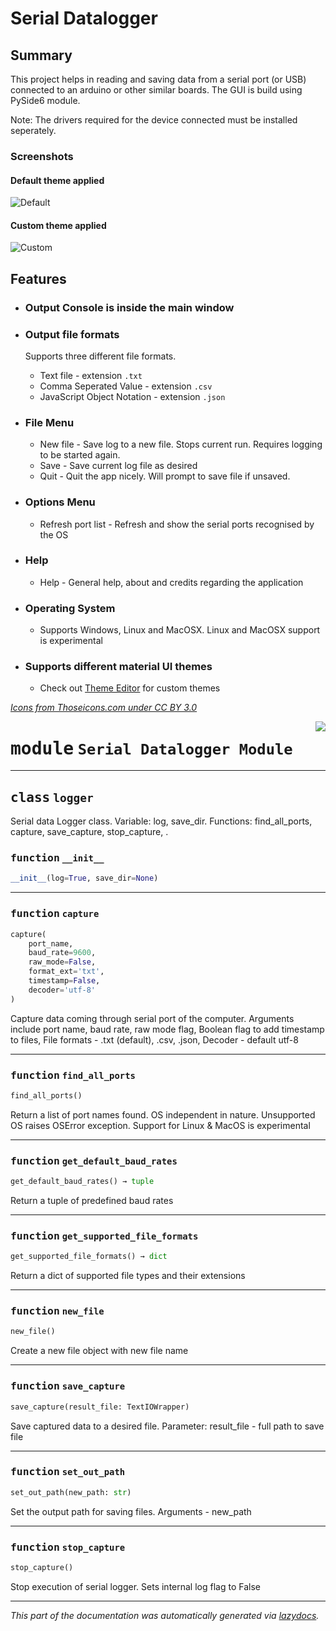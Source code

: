 # Serial Datalogger

## Summary
This project helps in reading and saving data from a serial port (or USB) connected to an arduino or other similar  boards. The GUI is build using PySide6 module.

Note: The drivers required for the device connected must be installed seperately.

### Screenshots

#### Default theme applied

![Default](https://user-images.githubusercontent.com/58716239/140868950-b121a30a-2ba2-45ac-9881-6bb466733035.png)

#### Custom theme applied
![Custom](https://user-images.githubusercontent.com/58716239/205505993-00e030a3-f67c-421a-a21b-6fd684785143.png)

## Features

* ### Output Console is inside the main window

* ### Output file formats

    Supports three different file formats.
    * Text file - extension `.txt`
    * Comma Seperated Value - extension `.csv`
    * JavaScript Object Notation - extension `.json`

* ### File Menu

    * New file - Save log to a new file. Stops current run. Requires logging to be started again.
    * Save - Save current log file as desired
    * Quit - Quit the app nicely. Will prompt to save file if unsaved.

* ### Options Menu

    * Refresh port list - Refresh and show the serial ports recognised by the OS

* ### Help
    * Help - General help, about and credits regarding the application

* ### Operating System
    * Supports Windows, Linux and MacOSX. Linux and MacOSX support is experimental

* ### Supports different material UI themes
    * Check out <a href='https://material.io/resources/color/#!/?view.left=0&view.right=0'>Theme Editor</a> for custom themes

_[Icons from Thoseicons.com under CC BY 3.0](https://thoseicons.com/freebies/)_

<!-- markdownlint-disable -->

<a href="https://github.com/mark-IV-II/serial_datalogger/blob/tkinter/serlogger.py#L0"><img align="right" style="float:right;" src="https://img.shields.io/badge/-source-cccccc?style=flat-square"></a>

# <kbd>module</kbd> `Serial Datalogger Module`


---

## <kbd>class</kbd> `logger`
Serial data Logger  class. Variable: log, save_dir. Functions: find_all_ports, capture, save_capture, stop_capture, . 

### <kbd>function</kbd> `__init__`

```python
__init__(log=True, save_dir=None)
```








---

### <kbd>function</kbd> `capture`

```python
capture(
    port_name,
    baud_rate=9600,
    raw_mode=False,
    format_ext='txt',
    timestamp=False,
    decoder='utf-8'
)
```

Capture data coming through serial port of the computer. Arguments include port name, baud rate, raw mode flag, Boolean flag to add timestamp to files, File formats - .txt (default), .csv, .json, Decoder - default utf-8 

---

### <kbd>function</kbd> `find_all_ports`

```python
find_all_ports()
```

Return a list of port names found. OS independent in nature. Unsupported OS raises OSError exception. Support for Linux & MacOS is experimental 

---

### <kbd>function</kbd> `get_default_baud_rates`

```python
get_default_baud_rates() → tuple
```

Return a tuple of predefined baud rates 

---

### <kbd>function</kbd> `get_supported_file_formats`

```python
get_supported_file_formats() → dict
```

Return a dict of supported file types and their extensions 

---

### <kbd>function</kbd> `new_file`

```python
new_file()
```

Create a new file object with new file name 

---

### <kbd>function</kbd> `save_capture`

```python
save_capture(result_file: TextIOWrapper)
```

Save captured data to a desired file. Parameter: result_file - full path to save file 

---

### <kbd>function</kbd> `set_out_path`

```python
set_out_path(new_path: str)
```

Set the output path for saving files. Arguments - new_path 

---

### <kbd>function</kbd> `stop_capture`

```python
stop_capture()
```

Stop execution of serial logger. Sets internal log flag to False 




---

_This part of the documentation was automatically generated via [lazydocs](https://github.com/ml-tooling/lazydocs)._
